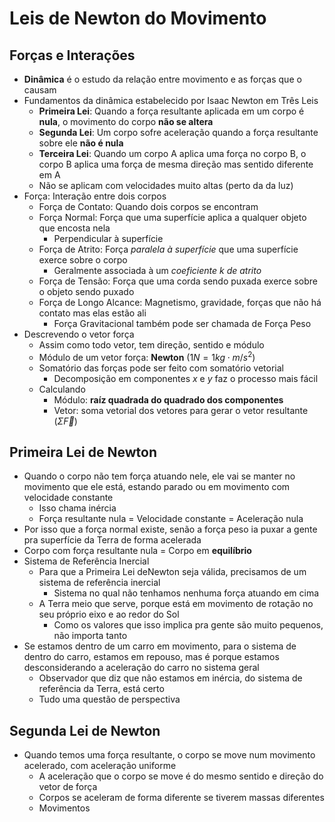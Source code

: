 # Leis de Newton do Movimento
## Forças e Interações
- **Dinâmica** é o estudo da relação entre movimento e as forças que o causam
- Fundamentos da dinâmica estabelecido por Isaac Newton em Três Leis
	- **Primeira Lei**: Quando a força resultante aplicada em um corpo é **nula**, o movimento do corpo **não se altera**
	- **Segunda Lei**: Um corpo sofre aceleração quando a força resultante sobre ele **não é nula**
	- **Terceira Lei**: Quando um corpo A aplica uma força no corpo B, o corpo B aplica uma força de mesma direção mas sentido diferente em A
	- Não se aplicam com velocidades muito altas (perto da da luz)
- Força: Interação entre dois corpos
	- Força de Contato: Quando dois corpos se encontram
	- Força Normal: Força que uma superfície aplica a qualquer objeto que encosta nela
		- Perpendicular à superfície
	- Força de Atrito: Força _paralela à superfície_ que uma superfície exerce sobre o corpo
		- Geralmente associada à um _coeficiente $k$ de atrito_
	- Força de Tensão: Força que uma corda sendo puxada exerce sobre o objeto sendo puxado
	- Força de Longo Alcance: Magnetismo, gravidade, forças que não há contato mas elas estão ali
		- Força Gravitacional também pode ser chamada de Força Peso
- Descrevendo o vetor força
	- Assim como todo vetor, tem direção, sentido e módulo
	- Módulo de um vetor força: **Newton** ($1N = 1 kg \cdot m/s^2$)
	- Somatório das forças pode ser feito com somatório vetorial
		- Decomposição em componentes $x$ e $y$ faz o processo mais fácil
	- Calculando
		- Módulo: **raíz quadrada do quadrado dos componentes**
		- Vetor: soma vetorial dos vetores para gerar o vetor resultante ($\Sigma\overrightarrow{F}$)

## Primeira Lei de Newton
- Quando o corpo não tem força atuando nele, ele vai se manter no movimento que ele está, estando parado ou em movimento com velocidade constante
	- Isso chama inércia
	- Força resultante nula = Velocidade constante = Aceleração nula
- Por isso que a força normal existe, senão a força peso ia puxar a gente pra superfície da Terra de forma acelerada
- Corpo com força resultante nula = Corpo em **equilíbrio**
- Sistema de Referência Inercial
	- Para que a Primeira Lei deNewton seja válida, precisamos de um sistema de referência inercial
		- Sistema no qual não tenhamos nenhuma força atuando em cima
	- A Terra meio que serve, porque está em movimento de rotação no seu próprio eixo e ao redor do Sol
		- Como os valores que isso implica pra gente são muito pequenos, não importa tanto
- Se estamos dentro de um carro em movimento, para o sistema de dentro do carro, estamos em repouso, mas é porque estamos desconsiderando a aceleração do carro no sistema geral
	- Observador que diz que não estamos em inércia, do sistema de referência da Terra, está certo
	- Tudo uma questão de perspectiva

## Segunda Lei de Newton
- Quando temos uma força resultante, o corpo se move num movimento acelerado, com aceleração uniforme
	- A aceleração que o corpo se move é do mesmo sentido e direção do vetor de força
	- Corpos se aceleram de forma diferente se tiverem massas diferentes 
	- Movimentos 